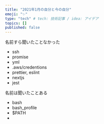 ```yaml
---
title: "2021年1月の自分と今の自分"
emoji: "✨"
type: "tech" # tech: 技術記事 / idea: アイデア
topics: []
published: false
---
```


名前すら聞いたことなかった
- ssh
- promise
- yml
- .aws/credentions
- prettier, eslint
- nextjs
- jest

名前は聞いたことある
- bash
- bash_profile
- $PATH
- 